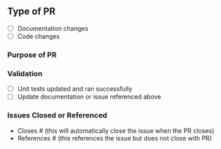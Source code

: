 ## Type of PR

- [ ] Documentation changes
- [ ] Code changes

### Purpose of PR

### Validation
- [ ] Unit tests updated and ran successfully
- [ ] Update documentation or issue referenced above

### Issues Closed or Referenced

- Closes #<issue number> (this will automatically close the issue when the PR closes)
- References #<issue number> (this references the issue but does not close with PR)
